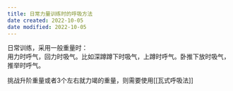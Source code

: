 ```yaml
---
title: 日常力量训练时的呼吸方法
date created: 2022-10-05
date modified: 2022-10-05
---
```


日常训练，采用一般重量时：  
用力时呼气，回力时吸气。比如深蹲蹲下时吸气，上蹲时呼气。卧推下放时吸气，推举时呼气。  

挑战升阶重量或者3个左右就力竭的重量，则需要使用[[瓦式呼吸法]]
